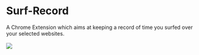 # Surf-Record 
A Chrome Extension which aims at keeping a record of time you surfed over your selected websites.
<br/><br/>
<a href="https://img.shields.io/npm/l/express.svg"><img src="https://img.shields.io/npm/l/express.svg"></a>
